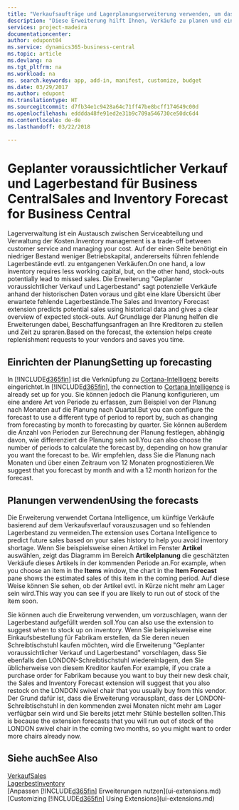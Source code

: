 ```yaml
---
title: "Verkaufsaufträge und Lagerplanungserweiterung verwenden, um das Lager zu verwalten | Microsoft Docs"
description: "Diese Erweiterung hilft Ihnen, Verkäufe zu planen und eine klare Übersicht über erwartete fehlende Lagerbestände zu erhalten und hilft Ihnen sogar dabei, Lagerauffüllungsanfragen an Verkäufer zu stellen."
services: project-madeira
documentationcenter: 
author: edupont04
ms.service: dynamics365-business-central
ms.topic: article
ms.devlang: na
ms.tgt_pltfrm: na
ms.workload: na
ms. search.keywords: app, add-in, manifest, customize, budget
ms.date: 03/29/2017
ms.author: edupont
ms.translationtype: HT
ms.sourcegitcommit: d7fb34e1c9428a64c71ff47be8bcff174649c00d
ms.openlocfilehash: edddda48fe91ed2e31b9c709a546730ce50dc6d4
ms.contentlocale: de-de
ms.lasthandoff: 03/22/2018

---
```

# <a name="sales-and-inventory-forecast-for-business-central"></a><span data-ttu-id="c597e-103">Geplanter voraussichtlicher Verkauf und Lagerbestand für Business Central</span><span class="sxs-lookup"><span data-stu-id="c597e-103">Sales and Inventory Forecast for Business Central</span></span> 
<span data-ttu-id="c597e-104">Lagerverwaltung ist ein Austausch zwischen Serviceabteilung und Verwaltung der Kosten.</span><span class="sxs-lookup"><span data-stu-id="c597e-104">Inventory management is a trade-off between customer service and managing your cost.</span></span> <span data-ttu-id="c597e-105">Auf der einen Seite benötigt ein niedriger Bestand weniger Betriebskapital, andererseits führen fehlende Lagerbestände evtl. zu entgangenen Verkäufen.</span><span class="sxs-lookup"><span data-stu-id="c597e-105">On one hand, a low inventory requires less working capital, but, on the other hand, stock-outs potentially lead to missed sales.</span></span> <span data-ttu-id="c597e-106">Die Erweiterung "Geplanter voraussichtlicher Verkauf und Lagerbestand" sagt potenzielle Verkäufe anhand der historischen Daten voraus und gibt eine klare Übersicht über erwartete fehlende Lagerbestände.</span><span class="sxs-lookup"><span data-stu-id="c597e-106">The Sales and Inventory Forecast extension predicts potential sales using historical data and gives a clear overview of expected stock-outs.</span></span> <span data-ttu-id="c597e-107">Auf Grundlage der Planung helfen die Erweiterungen dabei, Beschaffungsanfragen an Ihre Kreditoren zu stellen und Zeit zu spraren.</span><span class="sxs-lookup"><span data-stu-id="c597e-107">Based on the forecast, the extension helps create replenishment requests to your vendors and saves you time.</span></span>  

## <a name="setting-up-forecasting"></a><span data-ttu-id="c597e-108">Einrichten der Planung</span><span class="sxs-lookup"><span data-stu-id="c597e-108">Setting up forecasting</span></span>
<span data-ttu-id="c597e-109">In [!INCLUDE[d365fin](includes/d365fin_md.md)] ist die Verknüpfung zu [Cortana-Intelligenz](https://www.microsoft.com/en-us/cloud-platform/what-is-cortana-intelligence-suite) bereits eingerichtet.</span><span class="sxs-lookup"><span data-stu-id="c597e-109">In [!INCLUDE[d365fin](includes/d365fin_md.md)], the connection to [Cortana Intelligence](https://www.microsoft.com/en-us/cloud-platform/what-is-cortana-intelligence-suite) is already set up for you.</span></span> <span data-ttu-id="c597e-110">Sie können jedoch die Planung konfigurieren, um eine andere Art von Periode zu erfassen, zum Beispiel von der Planung nach Monaten auf die Planung nach Quartal.</span><span class="sxs-lookup"><span data-stu-id="c597e-110">But you can configure the forecast to use a different type of period to report by, such as changing from forecasting by month to forecasting by quarter.</span></span> <span data-ttu-id="c597e-111">Sie können außerdem die Anzahl von Perioden zur Berechnung der Planung festlegen, abhängig davon, wie differenziert die Planung sein soll.</span><span class="sxs-lookup"><span data-stu-id="c597e-111">You can also choose the number of periods to calculate the forecast by, depending on how granular you want the forecast to be.</span></span> <span data-ttu-id="c597e-112">Wir empfehlen, dass Sie die Planung nach Monaten und über einen Zeitraum von 12 Monaten prognostizieren.</span><span class="sxs-lookup"><span data-stu-id="c597e-112">We suggest that you forecast by month and with a 12 month horizon for the forecast.</span></span>  

## <a name="using-the-forecasts"></a><span data-ttu-id="c597e-113">Planungen verwenden</span><span class="sxs-lookup"><span data-stu-id="c597e-113">Using the forecasts</span></span>
<span data-ttu-id="c597e-114">Die Erweiterung verwendet Cortana Intelligence, um künftige Verkäufe basierend auf dem Verkaufsverlauf vorauszusagen und so fehlenden Lagerbestand zu vermeiden.</span><span class="sxs-lookup"><span data-stu-id="c597e-114">The extension uses Cortana Intelligence to predict future sales based on your sales history to help you avoid inventory shortage.</span></span> <span data-ttu-id="c597e-115">Wenn Sie beispielsweise einen Artikel im Fenster **Artikel** auswählen, zeigt das Diagramm im Bereich **Artikelplanung** die geschätzten Verkäufe dieses Artikels in der kommenden Periode an.</span><span class="sxs-lookup"><span data-stu-id="c597e-115">For example, when you choose an item in the **Items** window, the chart in the **Item Forecast** pane shows the estimated sales of this item in the coming period.</span></span> <span data-ttu-id="c597e-116">Auf diese Weise können Sie sehen, ob der Artikel evtl. in Kürze nicht mehr am Lager sein wird.</span><span class="sxs-lookup"><span data-stu-id="c597e-116">This way you can see if you are likely to run out of stock of the item soon.</span></span>  

<span data-ttu-id="c597e-117">Sie können auch die Erweiterung verwenden, um vorzuschlagen, wann der Lagerbestand aufgefüllt werden soll.</span><span class="sxs-lookup"><span data-stu-id="c597e-117">You can also use the extension to suggest when to stock up on inventory.</span></span> <span data-ttu-id="c597e-118">Wenn Sie beispielsweise eine Einkaufsbestellung für Fabrikam erstellen, da Sie deren neuen Schreibtischstuhl kaufen möchten, wird die Erweiterung "Geplanter voraussichtlicher Verkauf und Lagerbestand" vorschlagen, dass Sie ebenfalls den LONDON-Schreibtischstuhl wiedereinlagern, den Sie üblicherweise von diesem Kreditor kaufen.</span><span class="sxs-lookup"><span data-stu-id="c597e-118">For example, if you crate a purchase order for Fabrikam because you want to buy their new desk chair, the Sales and Inventory Forecast extension will suggest that you also restock on the LONDON swivel chair that you usually buy from this vendor.</span></span> <span data-ttu-id="c597e-119">Der Grund dafür ist, dass die Erweiterung vorausplant, dass der LONDON-Schreibtischstuhl in den kommenden zwei Monaten nicht mehr am Lager verfügbar sein wird und Sie bereits jetzt mehr Stühle bestellen sollten.</span><span class="sxs-lookup"><span data-stu-id="c597e-119">This is because the extension forecasts that you will run out of stock of the LONDON swivel chair in the coming two months, so you might want to order more chairs already now.</span></span>  

## <a name="see-also"></a><span data-ttu-id="c597e-120">Siehe auch</span><span class="sxs-lookup"><span data-stu-id="c597e-120">See Also</span></span>
[<span data-ttu-id="c597e-121">Verkauf</span><span class="sxs-lookup"><span data-stu-id="c597e-121">Sales</span></span>](sales-manage-sales.md)  
[<span data-ttu-id="c597e-122">Lagerbest</span><span class="sxs-lookup"><span data-stu-id="c597e-122">Inventory</span></span>](inventory-manage-inventory.md)  
<span data-ttu-id="c597e-123">[Anpassen [!INCLUDE[d365fin](includes/d365fin_md.md)] Erweiterungen nutzen](ui-extensions.md)</span><span class="sxs-lookup"><span data-stu-id="c597e-123">[Customizing [!INCLUDE[d365fin](includes/d365fin_md.md)] Using Extensions](ui-extensions.md)</span></span>  

